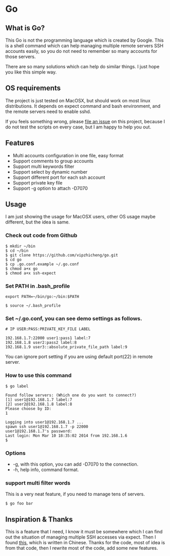 Go
==

What is Go?
-----------

This Go is not the programming language which is created by Google. This is a shell command which can help managing multiple remote servers SSH accounts easily, so you do not need to remember so many accounts for those servers.

There are so many solutions which can help do similar things. I just hope you like this simple way.

OS requirements
---------------

The project is just tested on MacOSX, but should work on most linux distributions. It depends on expect command and bash environment, and the remote servers need to enable sshd.

If you feels something wrong, please [file an issue](https://github.com/vipzhicheng/go/issues/new) on this project, because I do not test the scripts on every case, but I am happy to help you out.

Features
--------

* Multi accounts configuration in one file, easy format
* Support comments to group accounts
* Support multi keywords filter
* Support select by dynamic number
* Support different port for each ssh account
* Support private key file
* Support -g option to attach -D7070

Usage
-----

I am just showing the usage for MacOSX users, other OS usage maybe different, but the idea is same.

### Check out code from Github

```
$ mkdir ~/bin
$ cd ~/bin
$ git clone https://github.com/vipzhicheng/go.git
$ cd go
$ cp .go.conf.example ~/.go.conf
$ chmod a+x go
$ chmod a+x ssh-expect
```

### Set PATH in .bash_profile

```
export PATH=~/bin/go:~/bin:$PATH
```

```
$ source ~/.bash_profile
```

### Set ~/.go.conf, you can see demo settings as follows.

```
# IP USER:PASS:PRIVATE_KEY_FILE LABEL

192.168.1.7:22000 user1:pass1 label:7
192.168.1.8 user2:pass2 label:8
192.168.1.9 user3::absolute_private_file_path label:9
```

You can ignore port setting if you are using default port(22) in remote server.

### How to use this command

```
$ go label

Found follow servers: (Which one do you want to connect?)
[1] user1@192.168.1.7 label:7
[2] user2@192.168.1.8 label:8
Please choose by ID:
1

Logging into user1@192.168.1.7 ...
spawn ssh user1@192.168.1.7 -p 22000
user1@192.168.1.7's password:
Last login: Mon Mar 10 18:35:02 2014 from 192.168.1.6
$
```

### Options

* -g, with this option, you can add -D7070 to the connection.
* -h, help info, command format.

### support multi filter words

This is a very neat feature, if you need to manage tens of servers.

```
$ go foo bar
```

Inspiration & Thanks
--------------------

This is a feature that I need, I know it must be somewhere which I can find out the situation of managing multiple SSH accesses via expect. Then I found [this](http://imbugs.com/blog/articles/99.html), which is written in Chinese. Thanks for the code, most of idea is from that code, then I rewrite most of the code, add some new features.


